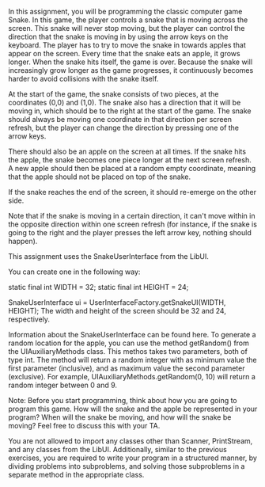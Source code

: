 In this assignment, you will be programming the classic computer game Snake. In this game, the player controls a snake that is moving across the screen. This snake will never stop moving, but the player can control the direction that the snake is moving in by using the arrow keys on the keyboard. The player has to try to move the snake in towards apples that appear on the screen. Every time that the snake eats an apple, it grows longer. When the snake hits itself, the game is over. Because the snake will increasingly grow longer as the game progresses, it continuously becomes harder to avoid collisions with the snake itself.

At the start of the game, the snake consists of two pieces, at the coordinates (0,0) and (1,0). The snake also has a direction that it will be moving in, which should be to the right at the start of the game. The snake should always be moving one coordinate in that direction per screen refresh, but the player can change the direction by pressing one of the arrow keys.

There should also be an apple on the screen at all times. If the snake hits the apple, the snake becomes one piece longer at the next screen refresh. A new apple should then be placed at a random empty coordinate, meaning that the apple should not be placed on top of the snake.

If the snake reaches the end of the screen, it should re-emerge on the other side.

Note that if the snake is moving in a certain direction, it can't move within in the opposite direction within one screen refresh (for instance, if the snake is going to the right and the player presses the left arrow key, nothing should happen).

This assignment uses the SnakeUserInterface from the LibUI. 

You can create one in the following way:

static final int WIDTH = 32;
static final int HEIGHT = 24;

SnakeUserInterface ui = UserInterfaceFactory.getSnakeUI(WIDTH, HEIGHT);
The width and height of the screen should be 32 and 24, respectively.

Information about the SnakeUserInterface can be found here. To generate a random location for the apple, you can use the method getRandom() from the UIAuxiliaryMethods class. This methos takes two parameters, both of type int. The method will return a random integer with as minimum value the first parameter (inclusive), and as maximum value the second parameter (exclusive). For example, UIAuxiliaryMethods.getRandom(0, 10) will return a random integer between 0 and 9.

Note: Before you start programming, think about how you are going to program this game. How will the snake and the apple be represented in your program? When will the snake be moving, and how will the snake be moving? Feel free to discuss this with your TA.

You are not allowed to import any classes other than Scanner, PrintStream, and any classes from the LibUI. Additionally, similar to the previous exercises, you are required to write your program in a structured manner, by dividing problems into subproblems, and solving those subproblems in a separate method in the appropriate class.
